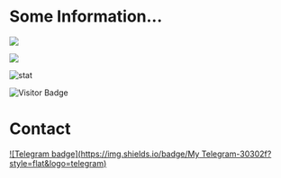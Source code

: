 # Some Information...
<p align="left" >  
  <a href="https://github.com/TienDungVN/github-readme-stats"> 
<img  src="https://github-readme-stats.vercel.app/api?username=TienDungVN&&show_icons=true&theme=radical"/>
  </a>
  </p>
  
<p align="left" >   
<img  src="https://github-readme-stats.vercel.app/api/top-langs/?username=TienDungVN&&show_icons=true&theme=radical"/>
  </p>

![stat](https://github-readme-streak-stats.herokuapp.com/?user=TienDungVN&theme=dark)

![Visitor Badge](https://visitor-badge.laobi.icu/badge?page_id=TienDungVN)<img align="left"/>

# Contact
[![Telegram badge](https://img.shields.io/badge/My Telegram-30302f?style=flat&logo=telegram)](https://t.me/dung0402)

